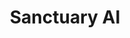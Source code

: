 ---
title: "Sanctuary AI"
collection: experiences
link: 'https://www.sanctuary.ai/'
description: 'I joined [Sanctuary AI](https://www.sanctuary.ai/) as a Software Co-op on the Machine Learning team. I worked on object grasping and manipulation using a multi-fingered robotic hand. I implemented a pipeline that would generate and evaluate possible grasps for known objects. The implementation used Numpy and Isaac Gym to take advantage of parallelized computations on the GPU.'
start: 2022-05-09
end: 2022-09-02
imgurl: 'sanctuary.jpg'
---